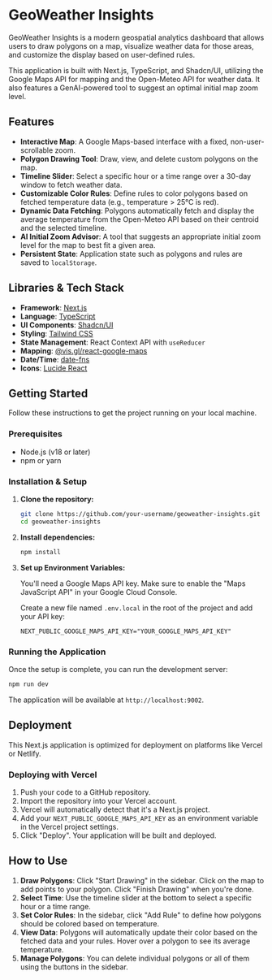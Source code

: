 # GeoWeather Insights

GeoWeather Insights is a modern geospatial analytics dashboard that allows users to draw polygons on a map, visualize weather data for those areas, and customize the display based on user-defined rules.

This application is built with Next.js, TypeScript, and Shadcn/UI, utilizing the Google Maps API for mapping and the Open-Meteo API for weather data. It also features a GenAI-powered tool to suggest an optimal initial map zoom level.

## Features

- **Interactive Map**: A Google Maps-based interface with a fixed, non-user-scrollable zoom.
- **Polygon Drawing Tool**: Draw, view, and delete custom polygons on the map.
- **Timeline Slider**: Select a specific hour or a time range over a 30-day window to fetch weather data.
- **Customizable Color Rules**: Define rules to color polygons based on fetched temperature data (e.g., temperature > 25°C is red).
- **Dynamic Data Fetching**: Polygons automatically fetch and display the average temperature from the Open-Meteo API based on their centroid and the selected timeline.
- **AI Initial Zoom Advisor**: A tool that suggests an appropriate initial zoom level for the map to best fit a given area.
- **Persistent State**: Application state such as polygons and rules are saved to `localStorage`.

## Libraries & Tech Stack

- **Framework**: [Next.js](https://nextjs.org/)
- **Language**: [TypeScript](https://www.typescriptlang.org/)
- **UI Components**: [Shadcn/UI](https://ui.shadcn.com/)
- **Styling**: [Tailwind CSS](https://tailwindcss.com/)
- **State Management**: React Context API with `useReducer`
- **Mapping**: [@vis.gl/react-google-maps](https://vis.gl/modules/react-google-maps)
- **Date/Time**: [date-fns](https://date-fns.org/)
- **Icons**: [Lucide React](https://lucide.dev/)

## Getting Started

Follow these instructions to get the project running on your local machine.

### Prerequisites

- Node.js (v18 or later)
- npm or yarn

### Installation & Setup

1.  **Clone the repository:**
    ```bash
    git clone https://github.com/your-username/geoweather-insights.git
    cd geoweather-insights
    ```

2.  **Install dependencies:**
    ```bash
    npm install
    ```

3.  **Set up Environment Variables:**

    You'll need a Google Maps API key. Make sure to enable the "Maps JavaScript API" in your Google Cloud Console.

    Create a new file named `.env.local` in the root of the project and add your API key:

    ```
    NEXT_PUBLIC_GOOGLE_MAPS_API_KEY="YOUR_GOOGLE_MAPS_API_KEY"
    ```

### Running the Application

Once the setup is complete, you can run the development server:

```bash
npm run dev
```

The application will be available at `http://localhost:9002`.

## Deployment

This Next.js application is optimized for deployment on platforms like Vercel or Netlify.

### Deploying with Vercel

1.  Push your code to a GitHub repository.
2.  Import the repository into your Vercel account.
3.  Vercel will automatically detect that it's a Next.js project.
4.  Add your `NEXT_PUBLIC_GOOGLE_MAPS_API_KEY` as an environment variable in the Vercel project settings.
5.  Click "Deploy". Your application will be built and deployed.

## How to Use

1.  **Draw Polygons**: Click "Start Drawing" in the sidebar. Click on the map to add points to your polygon. Click "Finish Drawing" when you're done.
2.  **Select Time**: Use the timeline slider at the bottom to select a specific hour or a time range.
3.  **Set Color Rules**: In the sidebar, click "Add Rule" to define how polygons should be colored based on temperature.
4.  **View Data**: Polygons will automatically update their color based on the fetched data and your rules. Hover over a polygon to see its average temperature.
5.  **Manage Polygons**: You can delete individual polygons or all of them using the buttons in the sidebar.
